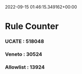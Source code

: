 2022-09-15 01:46:15.349162+00:00
# Rule Counter 
 ### UCATE : 518048

 ### Veneto : 30524

 ### Allowlist : 13924
